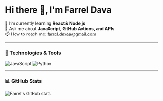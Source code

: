 # Hi there 👋, I'm Farrel Dava

🌱 I’m currently learning **React & Node.js**  
💬 Ask me about **JavaScript, GitHub Actions, and APIs**  
📫 How to reach me: [farrel.davaa@gmail.com](mailto:farrel.davaa@gmail.com)  

---
### 🔧 Technologies & Tools
![JavaScript](https://img.shields.io/badge/-JavaScript-black?logo=javascript)
![Python](https://img.shields.io/badge/-Python-3776AB?logo=python&logoColor=white)

---
### 📊 GitHub Stats
![Farrel's GitHub stats](https://github-readme-stats.vercel.app/api?username=farreldavaa&show_icons=true&theme=synthwave)
